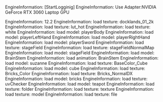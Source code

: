EngineInformation:     [StartLogginig]
EngineInformation:     Use Adapter:NVIDIA GeForce RTX 3060 Laptop GPU

EngineInformation:     12.2
EngineInformation:     load texture: docklands_01_2k
EngineInformation:     load texture: lut_hot
EngineInformation:     load texture: white
EngineInformation:     load model: playerBody
EngineInformation:     load model: playerLeftHand
EngineInformation:     load model: playerRightHand
EngineInformation:     load model: playerSword
EngineInformation:     load texture: stageField
EngineInformation:     load texture: stageFieldNormalMap
EngineInformation:     load model: stageField
EngineInformation:     load model: BrainStem
EngineInformation:     load animation: BrainStem
EngineInformation:     load model: suzanne
EngineInformation:     load texture: BaseColor_Cube
EngineInformation:     load model: cube
EngineInformation:     load texture: Bricks_Color
EngineInformation:     load texture: Bricks_NormalDX
EngineInformation:     load model: bricks
EngineInformation:     load texture: uvChecker
EngineInformation:     load model: teapot
EngineInformation:     load texture: folder
EngineInformation:     load texture: texture
EngineInformation:     load texture: model
EngineInformation:     load texture: file
